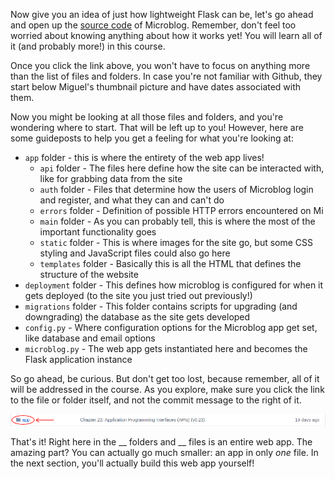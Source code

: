 [//]: # (microblog uses routes.py not views.py, which might be important later)

Now give you an idea of just how lightweight Flask can be, let's go ahead and open up the <a href="https://github.com/miguelgrinberg/microblog/" target="_blank">source code</a> of Microblog. Remember, don't feel too worried about knowing anything about how it works yet! You will learn all of it (and probably more!) in this course.

Once you click the link above, you won't have to focus on anything more than the list of files and folders. In case you're not familiar with Github, they start below Miguel's thumbnail picture and have dates associated with them.

Now you might be looking at all those files and folders, and you're wondering where to start. That will be left up to you! However, here are some guideposts to help you get a feeling for what you're looking at:

- `app` folder - this is where the entirety of the web app lives!
  - `api` folder - The files here define how the site can be interacted with, like for grabbing data from the site
  - `auth` folder - Files that determine how the users of Microblog login and register, and what they can and can't do
  - `errors` folder - Definition of possible HTTP errors encountered on Mi
  - `main` folder - As you can probably tell, this is where the most of the important functionality goes
  - `static` folder - This is where images for the site go, but some CSS styling and JavaScript files could also go here
  - `templates` folder - Basically this is all the HTML that defines the structure of the website
- `deployment` folder - This defines how microblog is configured for when it gets deployed (to the site you just tried out previously!)
- `migrations` folder - This folder contains scripts for upgrading (and downgrading) the database as the site gets developed
- `config.py` - Where configuration options for the Microblog app get set, like database and email options
- `microblog.py` - The web app gets instantiated here and becomes the Flask application instance

So go ahead, be curious. But don't get too lost, because remember, all of it will be addressed in the course. As you explore, make sure you click the link to the file or folder itself, and not the commit message to the right of it.

![Pic to show just that](../images/code_folder_circled.png)

That's it! Right here in the __ folders and __ files is an entire web app. The amazing part? You can actually go much smaller: an app in only *one* file. In the next section, you'll actually build this web app yourself!
